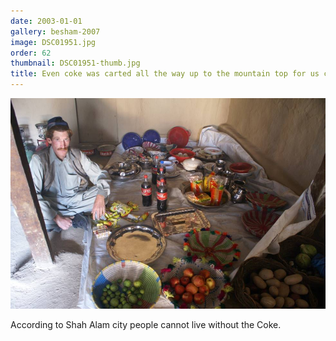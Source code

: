```yaml
---
date: 2003-01-01
gallery: besham-2007
image: DSC01951.jpg
order: 62
thumbnail: DSC01951-thumb.jpg
title: Even coke was carted all the way up to the mountain top for us city people!
---
```


![Even coke was carted all the way up to the mountain top for us city people!](./DSC01951.jpg)

According to Shah Alam city people cannot live without the Coke.